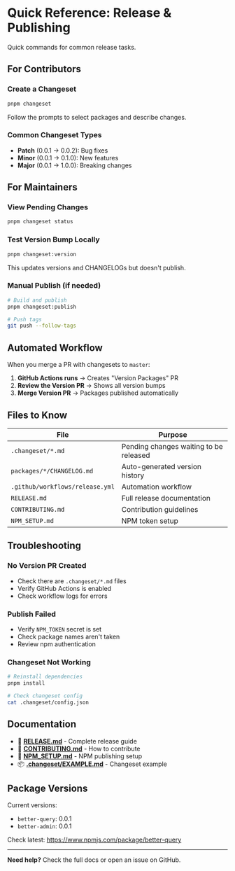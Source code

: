 # Quick Reference: Release & Publishing

Quick commands for common release tasks.

## For Contributors

### Create a Changeset
```bash
pnpm changeset
```
Follow the prompts to select packages and describe changes.

### Common Changeset Types
- **Patch** (0.0.1 → 0.0.2): Bug fixes
- **Minor** (0.0.1 → 0.1.0): New features  
- **Major** (0.0.1 → 1.0.0): Breaking changes

## For Maintainers

### View Pending Changes
```bash
pnpm changeset status
```

### Test Version Bump Locally
```bash
pnpm changeset:version
```
This updates versions and CHANGELOGs but doesn't publish.

### Manual Publish (if needed)
```bash
# Build and publish
pnpm changeset:publish

# Push tags
git push --follow-tags
```

## Automated Workflow

When you merge a PR with changesets to `master`:

1. **GitHub Actions runs** → Creates "Version Packages" PR
2. **Review the Version PR** → Shows all version bumps
3. **Merge Version PR** → Packages published automatically

## Files to Know

| File | Purpose |
|------|---------|
| `.changeset/*.md` | Pending changes waiting to be released |
| `packages/*/CHANGELOG.md` | Auto-generated version history |
| `.github/workflows/release.yml` | Automation workflow |
| `RELEASE.md` | Full release documentation |
| `CONTRIBUTING.md` | Contribution guidelines |
| `NPM_SETUP.md` | NPM token setup |

## Troubleshooting

### No Version PR Created
- Check there are `.changeset/*.md` files
- Verify GitHub Actions is enabled
- Check workflow logs for errors

### Publish Failed
- Verify `NPM_TOKEN` secret is set
- Check package names aren't taken
- Review npm authentication

### Changeset Not Working
```bash
# Reinstall dependencies
pnpm install

# Check changeset config
cat .changeset/config.json
```

## Documentation

- 📘 **[RELEASE.md](./RELEASE.md)** - Complete release guide
- 👥 **[CONTRIBUTING.md](./CONTRIBUTING.md)** - How to contribute
- 🔑 **[NPM_SETUP.md](./NPM_SETUP.md)** - NPM publishing setup
- 📦 **[.changeset/EXAMPLE.md](./.changeset/EXAMPLE.md)** - Changeset example

## Package Versions

Current versions:
- `better-query`: 0.0.1
- `better-admin`: 0.0.1

Check latest: https://www.npmjs.com/package/better-query

---

**Need help?** Check the full docs or open an issue on GitHub.
